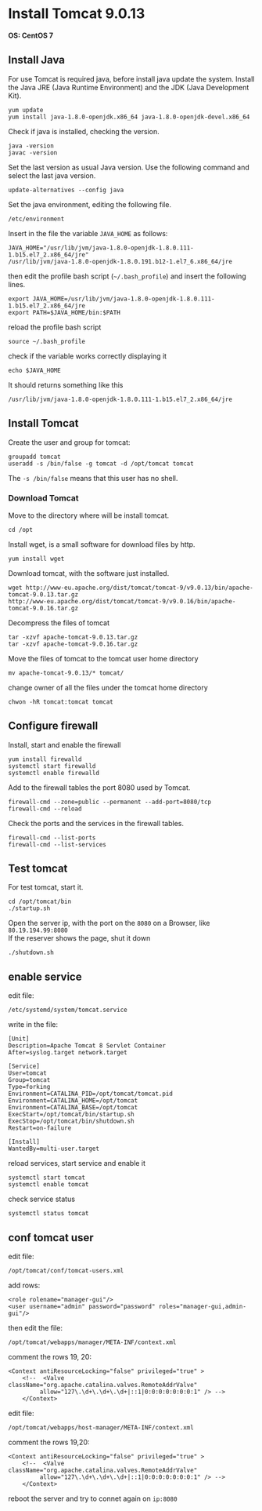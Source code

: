 # Install Tomcat 9.0.13
**OS: CentOS 7**

## Install Java
For use Tomcat is required java, before install java update the system. Install the Java JRE (Java Runtime Environment) and the JDK (Java Development Kit).
```
yum update
yum install java-1.8.0-openjdk.x86_64 java-1.8.0-openjdk-devel.x86_64
```

Check if java is installed, checking the version.
```
java -version
javac -version
```

Set the last version as usual Java version. Use the following command and select the last java version.
```
update-alternatives --config java
```

Set the java environment, editing the following file.
```
/etc/environment
```

Insert in the file the variable `JAVA_HOME` as follows:
```
JAVA_HOME="/usr/lib/jvm/java-1.8.0-openjdk-1.8.0.111-1.b15.el7_2.x86_64/jre"
/usr/lib/jvm/java-1.8.0-openjdk-1.8.0.191.b12-1.el7_6.x86_64/jre

```

then edit the profile bash script (`~/.bash_profile`) and insert the following lines.
```
export JAVA_HOME=/usr/lib/jvm/java-1.8.0-openjdk-1.8.0.111-1.b15.el7_2.x86_64/jre
export PATH=$JAVA_HOME/bin:$PATH
```

reload the profile bash script
```
source ~/.bash_profile
```

check if the variable works correctly displaying it
```
echo $JAVA_HOME
```

It should returns something like this
```
/usr/lib/jvm/java-1.8.0-openjdk-1.8.0.111-1.b15.el7_2.x86_64/jre
```

## Install Tomcat

Create the user and group for tomcat:
```
groupadd tomcat
useradd -s /bin/false -g tomcat -d /opt/tomcat tomcat
```
The `-s /bin/false` means that this user has no shell.

### Download Tomcat

Move to the directory where will be install tomcat.
```
cd /opt
```

Install wget, is a small software for download files by http.
```
yum install wget
```

Download tomcat, with the software just installed.
```
wget http://www-eu.apache.org/dist/tomcat/tomcat-9/v9.0.13/bin/apache-tomcat-9.0.13.tar.gz
http://www-eu.apache.org/dist/tomcat/tomcat-9/v9.0.16/bin/apache-tomcat-9.0.16.tar.gz
```

Decompress the files of tomcat
```
tar -xzvf apache-tomcat-9.0.13.tar.gz
tar -xzvf apache-tomcat-9.0.16.tar.gz
```

Move the files of tomcat to the tomcat user home directory
```
mv apache-tomcat-9.0.13/* tomcat/
```

change owner of all the files under the tomcat home directory
```
chwon -hR tomcat:tomcat tomcat
```

## Configure firewall

Install, start and enable the firewall
```
yum install firewalld
systemctl start firewalld
systemctl enable firewalld
```

Add to the firewall tables the port 8080 used by Tomcat.
```
firewall-cmd --zone=public --permanent --add-port=8080/tcp
firewall-cmd --reload
```

Check the ports and the services in the firewall tables.
```
firewall-cmd --list-ports
firewall-cmd --list-services
```

## Test tomcat
For test tomcat, start it.
```
cd /opt/tomcat/bin
./startup.sh
```

Open the server ip, with the port on the `8080` on a Browser, like `80.19.194.99:8080`  
If the reserver shows the page, shut it down

```
./shutdown.sh
```

## enable service

edit file:
```
/etc/systemd/system/tomcat.service
```

write in the file:
```
[Unit]
Description=Apache Tomcat 8 Servlet Container
After=syslog.target network.target

[Service]
User=tomcat
Group=tomcat
Type=forking
Environment=CATALINA_PID=/opt/tomcat/tomcat.pid
Environment=CATALINA_HOME=/opt/tomcat
Environment=CATALINA_BASE=/opt/tomcat
ExecStart=/opt/tomcat/bin/startup.sh
ExecStop=/opt/tomcat/bin/shutdown.sh
Restart=on-failure

[Install]
WantedBy=multi-user.target
```

reload services, start service and enable it
```
systemctl start tomcat
systemctl enable tomcat
```

check service status
```
systemctl status tomcat
```

## conf tomcat user

edit file:
```
/opt/tomcat/conf/tomcat-users.xml
```

add rows:
```
<role rolename="manager-gui"/>
<user username="admin" password="password" roles="manager-gui,admin-gui"/>
```

then edit the file:
```
/opt/tomcat/webapps/manager/META-INF/context.xml
```

comment the rows 19, 20:
```
<Context antiResourceLocking="false" privileged="true" >
    <!--  <Valve className="org.apache.catalina.valves.RemoteAddrValve"
         allow="127\.\d+\.\d+\.\d+|::1|0:0:0:0:0:0:0:1" /> -->
    </Context>
```

edit file:
```
/opt/tomcat/webapps/host-manager/META-INF/context.xml
```

comment the rows 19,20:
```
<Context antiResourceLocking="false" privileged="true" >
    <!--  <Valve className="org.apache.catalina.valves.RemoteAddrValve"
         allow="127\.\d+\.\d+\.\d+|::1|0:0:0:0:0:0:0:1" /> -->
    </Context>
```

reboot the server and try to connet again on `ip:8080`
